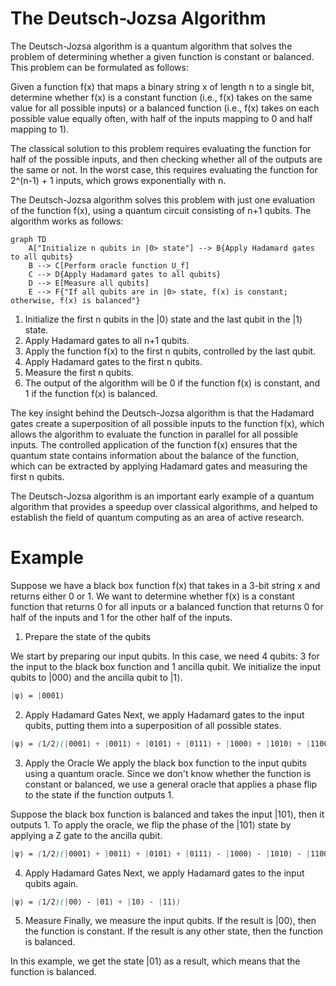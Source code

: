 # The Deutsch-Jozsa Algorithm
The Deutsch-Jozsa algorithm is a quantum algorithm that solves the problem of determining whether a given function is constant or balanced. This problem can be formulated as follows:

Given a function f(x) that maps a binary string x of length n to a single bit, determine whether f(x) is a constant function (i.e., f(x) takes on the same value for all possible inputs) or a balanced function (i.e., f(x) takes on each possible value equally often, with half of the inputs mapping to 0 and half mapping to 1).

The classical solution to this problem requires evaluating the function for half of the possible inputs, and then checking whether all of the outputs are the same or not. In the worst case, this requires evaluating the function for 2^(n-1) + 1 inputs, which grows exponentially with n.

The Deutsch-Jozsa algorithm solves this problem with just one evaluation of the function f(x), using a quantum circuit consisting of n+1 qubits. The algorithm works as follows:
```mermaid
graph TD
    A["Initialize n qubits in |0> state"] --> B{Apply Hadamard gates to all qubits}
    B --> C[Perform oracle function U_f]
    C --> D{Apply Hadamard gates to all qubits}
    D --> E[Measure all qubits]
    E --> F{"If all qubits are in |0> state, f(x) is constant; otherwise, f(x) is balanced"}
```
1. Initialize the first n qubits in the |0⟩ state and the last qubit in the |1⟩ state.
2. Apply Hadamard gates to all n+1 qubits.
3. Apply the function f(x) to the first n qubits, controlled by the last qubit.
4. Apply Hadamard gates to the first n qubits.
5. Measure the first n qubits.
6. The output of the algorithm will be 0 if the function f(x) is constant, and 1 if the function f(x) is balanced.

The key insight behind the Deutsch-Jozsa algorithm is that the Hadamard gates create a superposition of all possible inputs to the function f(x), which allows the algorithm to evaluate the function in parallel for all possible inputs. The controlled application of the function f(x) ensures that the quantum state contains information about the balance of the function, which can be extracted by applying Hadamard gates and measuring the first n qubits.

The Deutsch-Jozsa algorithm is an important early example of a quantum algorithm that provides a speedup over classical algorithms, and helped to establish the field of quantum computing as an area of active research.

# Example
Suppose we have a black box function f(x) that takes in a 3-bit string x and returns either 0 or 1. We want to determine whether f(x) is a constant function that returns 0 for all inputs or a balanced function that returns 0 for half of the inputs and 1 for the other half of the inputs.

1. Prepare the state of the qubits

We start by preparing our input qubits. In this case, we need 4 qubits: 3 for the input to the black box function and 1 ancilla qubit. We initialize the input qubits to |000⟩ and the ancilla qubit to |1⟩.
```scss
|ψ⟩ = |0001⟩
```

2. Apply Hadamard Gates
Next, we apply Hadamard gates to the input qubits, putting them into a superposition of all possible states.
```scss
|ψ⟩ = (1/2)(|0001⟩ + |0011⟩ + |0101⟩ + |0111⟩ + |1000⟩ + |1010⟩ + |1100⟩ + |1110⟩)
```
3. Apply the Oracle
We apply the black box function to the input qubits using a quantum oracle. Since we don't know whether the function is constant or balanced, we use a general oracle that applies a phase flip to the state if the function outputs 1.

Suppose the black box function is balanced and takes the input |101⟩, then it outputs 1. To apply the oracle, we flip the phase of the |101⟩ state by applying a Z gate to the ancilla qubit.
```scss
|ψ⟩ = (1/2)(|0001⟩ + |0011⟩ + |0101⟩ + |0111⟩ - |1000⟩ - |1010⟩ - |1100⟩ - |1110⟩)
```
4. Apply Hadamard Gates
Next, we apply Hadamard gates to the input qubits again.
```scss
|ψ⟩ = (1/2)(|00⟩ - |01⟩ + |10⟩ - |11⟩)
```
5. Measure
Finally, we measure the input qubits. If the result is |00⟩, then the function is constant. If the result is any other state, then the function is balanced.

In this example, we get the state |01⟩ as a result, which means that the function is balanced.
